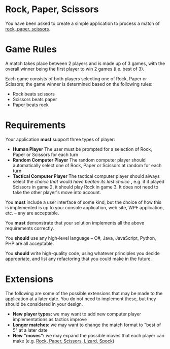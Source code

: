 # Rock, Paper, Scissors

You have been asked to create a simple application to process a match of [rock, paper, scissors](http://en.wikipedia.org/wiki/Rock-paper-scissors).

# Game Rules

A match takes place between 2 players and is made up of 3 games, with the overall winner being the first player to win 2 games (i.e. best of 3).

Each game consists of both players selecting one of Rock, Paper or Scissors; the game winner is determined based on the following rules:

- Rock beats scissors
- Scissors beats paper
- Paper beats rock

# Requirements

Your application **must** support three types of player:

- **Human Player**
The user must be prompted for a selection of Rock, Paper or Scissors for each turn
- **Random Computer Player**
The random computer player should automatically select one of Rock, Paper or Scissors at random for each turn
- **Tactical Computer Player**
 The tactical computer player should always select the _choice that would have beaten its last choice_ **,** e.g. if it played Scissors in game 2, it should play Rock in game 3. It does not need to take the other player&#39;s move into account.

You **must** include a user interface of some kind, but the choice of how this is implemented is up to you: console application, web site, WPF application, etc. – any are acceptable.

You **must** demonstrate that your solution implements all the above requirements correctly.

You **should** use any high-level language – C#, Java, JavaScript, Python, PHP are all acceptable.

You **should** write high-quality code, using whatever principles you decide appropriate, and list any refactoring that you could make in the future.

# Extensions

The following are some of the possible extensions that may be made to the application at a later date. You do not need to implement these, but they should be considered in your design.

- **New player types:** we may want to add new computer player implementations as tactics improve
- **Longer matches:** we may want to change the match format to &quot;best of 5&quot; at a later date
- **New &quot;moves&quot;:** we may expand the possible moves that each player can make (e.g. [Rock, Paper, Scissors, Lizard, Spock](https://www.youtube.com/watch?v=iapcKVn7DdY))

